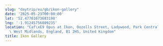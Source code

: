 ```yaml
---
slug: "daytrip/eu/gb/ikon-gallery"
date: '2025-05-23T00:00:00'
lat: '52.47761673683198'
lng: '-1.91245756809235'
location: "Caf\xE9 Opus at Ikon, Oozells Street, Ladywood, Park Central, Birmingham,\
  \ West Midlands, England, B1 2HS, United Kingdom"
title: Ikon Gallery
---
```



